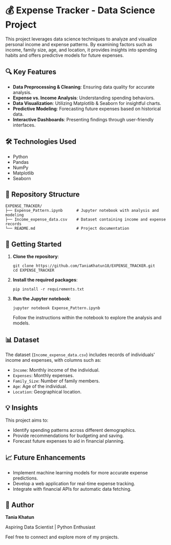 # 💰 Expense Tracker - Data Science Project

This project leverages data science techniques to analyze and visualize personal income and expense patterns. By examining factors such as income, family size, age, and location, it provides insights into spending habits and offers predictive models for future expenses.

## 🔍 Key Features

* **Data Preprocessing & Cleaning**: Ensuring data quality for accurate analysis.
* **Expense vs. Income Analysis**: Understanding spending behaviors.
* **Data Visualization**: Utilizing Matplotlib & Seaborn for insightful charts.
* **Predictive Modeling**: Forecasting future expenses based on historical data.
* **Interactive Dashboards**: Presenting findings through user-friendly interfaces.

## 🛠️ Technologies Used

* Python
* Pandas
* NumPy
* Matplotlib
* Seaborn

## 📁 Repository Structure

```
EXPENSE_TRACKER/
├── Expense_Pattern.ipynb      # Jupyter notebook with analysis and modeling
├── Income_expense_data.csv    # Dataset containing income and expense records
└── README.md                  # Project documentation
```

## 🚀 Getting Started

1. **Clone the repository**:

   ```
   git clone https://github.com/TaniaKhatun18/EXPENSE_TRACKER.git
   cd EXPENSE_TRACKER
   ```

2. **Install the required packages**:

   ```
   pip install -r requirements.txt
   ```

3. **Run the Jupyter notebook**:

   ```
   jupyter notebook Expense_Pattern.ipynb
   ```

   Follow the instructions within the notebook to explore the analysis and models.

## 📊 Dataset

The dataset (`Income_expense_data.csv`) includes records of individuals' income and expenses, with columns such as:

* `Income`: Monthly income of the individual.
* `Expenses`: Monthly expenses.
* `Family_Size`: Number of family members.
* `Age`: Age of the individual.
* `Location`: Geographical location.

## 💡 Insights

This project aims to:

* Identify spending patterns across different demographics.
* Provide recommendations for budgeting and saving.
* Forecast future expenses to aid in financial planning.

## 📈 Future Enhancements

* Implement machine learning models for more accurate expense predictions.
* Develop a web application for real-time expense tracking.
* Integrate with financial APIs for automatic data fetching.

## 👤 Author

**Tania Khatun**

Aspiring Data Scientist | Python Enthusiast

Feel free to connect and explore more of my projects.


